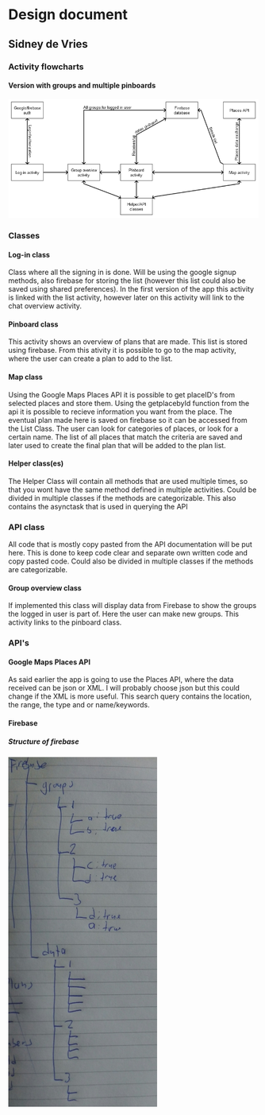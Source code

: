 # Design document

## Sidney de Vries

### Activity flowcharts

<!--#### Single pinboard version
![](doc/No_group_flowchart.png)-->

#### Version with groups and multiple pinboards
![](doc/Group_flowchart.png)

### Classes

#### Log-in class
Class where all the signing in is done. Will be using the google signup methods, also firebase for storing the list (however this list could also be saved using shared preferences). In the first version of the app this activity is linked with the list activity, however later on this activity will link to the chat overview activity. 

#### Pinboard class
This activity shows an overview of plans that are made. This list is stored using firebase. From this ativity it is possible to go to the map activity, where the user can create a plan to add to the list.

#### Map class
Using the Google Maps Places API it is possible to get placeID's from selected places and store them. Using the getplacebyId function from the api it is possible to recieve information you want from the place. The eventual plan made here is saved on firebase so it can be accessed from the List Class. The user can look for categories of places, or look for a certain name. The list of all places that match the criteria are saved and later used to create the final plan that will be added to the plan list. 

#### Helper class(es)
The Helper Class will contain all methods that are used multiple times, so that you wont have the same method defined in multiple activities. Could be divided in multiple classes if the methods are categorizable. This also contains the asynctask that is used in querying the API

### API class
All code that is mostly copy pasted from the API documentation will be put here. This is done to keep code clear and separate own written code and copy pasted code. Could also be divided in multiple classes if the methods are categorizable. 

#### Group overview class
If implemented this class will display data from Firebase to show the groups the logged in user is part of. Here the user can make new groups. This activity links to the pinboard class.

### API's

#### Google Maps Places API
As said earlier the app is going to use the Places API, where the data received can be json or XML. I will probably choose json but this could change if the XML is more useful. This search query contains the location, the range, the type and or name/keywords.

#### Firebase
<!--In the chat version of the app 2 columns are needed because it also has to count the votes of users. The chat database will have two columns, one with the name of the sender, and one with the message. This will be part of the bigger chat overview database, where there will be multiple columns, one with the name of the chat, one with the names of people in the chat, and the id of teh chat, which is linked to the chat database. -->
##### Structure of firebase 
![](doc/dbstruc.jpg)
